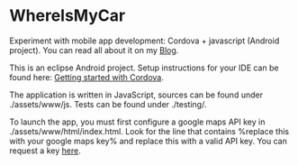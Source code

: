 WhereIsMyCar
============

Experiment with mobile app development: Cordova + javascript (Android project). You can read all about it on my [Blog](http://jvaneyck.wordpress.com/2012/12/02/experimenting-with-mobile-application-development/).

This is an eclipse Android project.
Setup instructions for your IDE can be found here: [Getting started with Cordova](http://docs.phonegap.com/en/2.3.0/guide_getting-started_android_index.md.html#Getting%20Started%20with%20Android).

The application is written in JavaScript, sources can be found under ./assets/www/js.
Tests can be found under ./testing/.

To launch the app, you must first configure a google maps API key in ./assets/www/html/index.html. Look for the line that contains
%replace this with your google maps key% and replace this with a valid API key.
You can request a key [here](https://developers.google.com/maps/documentation/javascript/tutorial#api_key).
